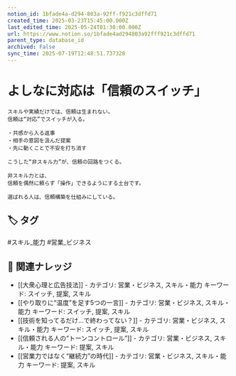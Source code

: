 ```yaml
---
notion_id: 1bfade4a-d294-803a-92ff-f921c3dffd71
created_time: 2025-03-23T15:45:00.000Z
last_edited_time: 2025-05-24T01:30:00.000Z
url: https://www.notion.so/1bfade4ad294803a92fff921c3dffd71
parent_type: database_id
archived: False
sync_time: 2025-07-19T12:48:51.737328
---
```


# よしなに対応は「信頼のスイッチ」

```plain text
スキルや実績だけでは、信頼は生まれない。
信頼は“対応”でスイッチが入る。

・共感から入る返事
・相手の意図を汲んだ提案
・先に動くことで不安を打ち消す

こうした“非スキル力”が、信頼の回路をつくる。

非スキル力とは、
信頼を偶然に頼らず「操作」できるようにする土台です。

選ばれる人は、信頼構築を仕組みにしている。
```

## 🏷️ タグ
#スキル_能力 #営業_ビジネス

## 🔗 関連ナレッジ
- [[大衆心理と広告技法]] - カテゴリ: 営業・ビジネス, スキル・能力 キーワード: スイッチ, 提案, スキル
- [[やり取りに“温度”を足す5つの一言]] - カテゴリ: 営業・ビジネス, スキル・能力 キーワード: スイッチ, 提案, スキル
- [[技術を知ってるだけ…で終わってない？]] - カテゴリ: 営業・ビジネス, スキル・能力 キーワード: スイッチ, 提案, スキル
- [[信頼される人の“トーンコントロール”]] - カテゴリ: 営業・ビジネス, スキル・能力 キーワード: 提案, スキル
- [[営業力ではなく“継続力”の時代]] - カテゴリ: 営業・ビジネス, スキル・能力 キーワード: 提案, スキル
